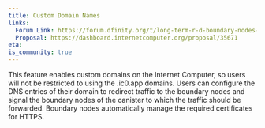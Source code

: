```yaml
---
title: Custom Domain Names
links:
  Forum Link: https://forum.dfinity.org/t/long-term-r-d-boundary-nodes-proposal/9401
  Proposal: https://dashboard.internetcomputer.org/proposal/35671
eta:
is_community: true
---
```


This feature enables custom domains on the Internet Computer, so users will not be restricted to using the <canister id>.ic0.app domains. Users can configure the DNS entries of their domain to redirect traffic to the boundary nodes and signal the boundary nodes of the canister to which the traffic should be forwarded. Boundary nodes automatically manage the required certificates for HTTPS.

